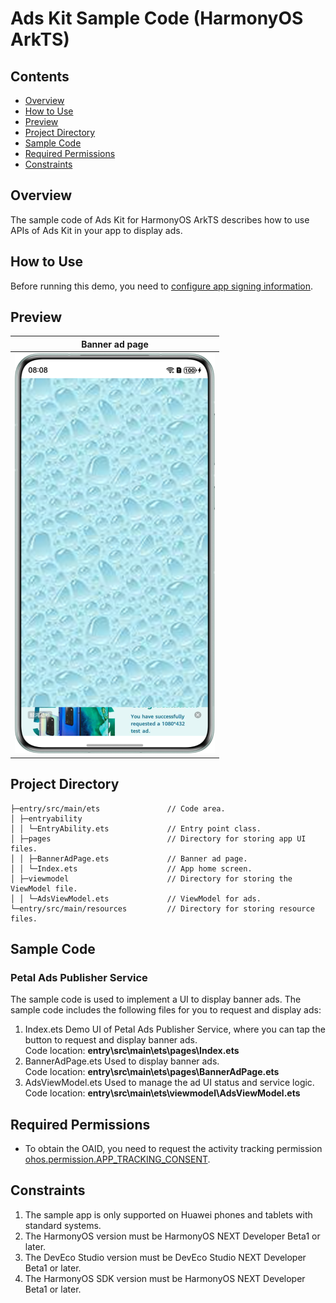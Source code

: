 # Ads Kit Sample Code (HarmonyOS ArkTS)

## Contents

- [Overview](#Overview)
- [How to Use](#How-to-Use)
- [Preview](#Preview)
- [Project Directory](#Project-Directory)
- [Sample Code](#Sample-Code)
- [Required Permissions](#Required-Permissions)
- [Constraints](#Constraints)

## Overview

The sample code of Ads Kit for HarmonyOS ArkTS describes how to use APIs of Ads Kit in your app to display ads.

## How to Use

Before running this demo, you need to [configure app signing information](https://developer.huawei.com/consumer/en/doc/harmonyos-guides/application-dev-overview#section42841246144813).

## Preview

| Banner ad page                                   |
|--------------------------------------------------|
| ![avatar](./screenshots/device_en/banner_en.png) |

## Project Directory

```
├─entry/src/main/ets               // Code area. 
│ ├─entryability
│ │ └─EntryAbility.ets             // Entry point class.
│ ├─pages                          // Directory for storing app UI files.               
│ │ ├─BannerAdPage.ets             // Banner ad page.
│ │ └─Index.ets                    // App home screen.
│ ├─viewmodel                      // Directory for storing the ViewModel file.
│ │ └─AdsViewModel.ets             // ViewModel for ads.
└─entry/src/main/resources         // Directory for storing resource files.
```

## Sample Code

### Petal Ads Publisher Service

The sample code is used to implement a UI to display banner ads.
The sample code includes the following files for you to request and display ads:

1. Index.ets
   Demo UI of Petal Ads Publisher Service, where you can tap the button to request and display banner ads.
   <br>Code location: **entry\src\main\ets\pages\Index.ets**<br>
2. BannerAdPage.ets
   Used to display banner ads.
   <br>Code location: **entry\src\main\ets\pages\BannerAdPage.ets**<br>
3. AdsViewModel.ets
   Used to manage the ad UI status and service logic.
   <br>Code location: **entry\src\main\ets\viewmodel\AdsViewModel.ets**<br>

## Required Permissions

- To obtain the OAID, you need to request the activity tracking permission [ohos.permission.APP_TRACKING_CONSENT](https://developer.huawei.com/consumer/en/doc/harmonyos-guides/permissions-for-all-user#ohospermissionapp_tracking_consent).

## Constraints

1. The sample app is only supported on Huawei phones and tablets with standard systems.
2. The HarmonyOS version must be HarmonyOS NEXT Developer Beta1 or later.
3. The DevEco Studio version must be DevEco Studio NEXT Developer Beta1 or later.
4. The HarmonyOS SDK version must be HarmonyOS NEXT Developer Beta1 or later.